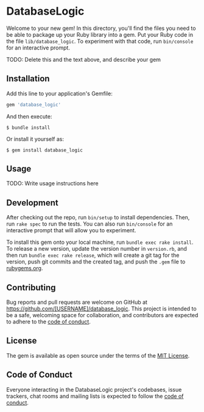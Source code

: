 # DatabaseLogic

Welcome to your new gem! In this directory, you'll find the files you need to be able to package up your Ruby library into a gem. Put your Ruby code in the file `lib/database_logic`. To experiment with that code, run `bin/console` for an interactive prompt.

TODO: Delete this and the text above, and describe your gem

## Installation

Add this line to your application's Gemfile:

```ruby
gem 'database_logic'
```

And then execute:

    $ bundle install

Or install it yourself as:

    $ gem install database_logic

## Usage

TODO: Write usage instructions here

## Development

After checking out the repo, run `bin/setup` to install dependencies. Then, run `rake spec` to run the tests. You can also run `bin/console` for an interactive prompt that will allow you to experiment.

To install this gem onto your local machine, run `bundle exec rake install`. To release a new version, update the version number in `version.rb`, and then run `bundle exec rake release`, which will create a git tag for the version, push git commits and the created tag, and push the `.gem` file to [rubygems.org](https://rubygems.org).

## Contributing

Bug reports and pull requests are welcome on GitHub at https://github.com/[USERNAME]/database_logic. This project is intended to be a safe, welcoming space for collaboration, and contributors are expected to adhere to the [code of conduct](https://github.com/[USERNAME]/database_logic/blob/master/CODE_OF_CONDUCT.md).

## License

The gem is available as open source under the terms of the [MIT License](https://opensource.org/licenses/MIT).

## Code of Conduct

Everyone interacting in the DatabaseLogic project's codebases, issue trackers, chat rooms and mailing lists is expected to follow the [code of conduct](https://github.com/[USERNAME]/database_logic/blob/master/CODE_OF_CONDUCT.md).
